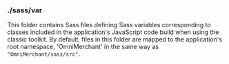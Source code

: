 ### ./sass/var

This folder contains Sass files defining Sass variables corresponding to classes
included in the application's JavaScript code build when using the classic toolkit.
By default, files in this folder are mapped to the application's root namespace,
'OmniMerchant' in the same way as `"OmniMerchant/sass/src"`.
